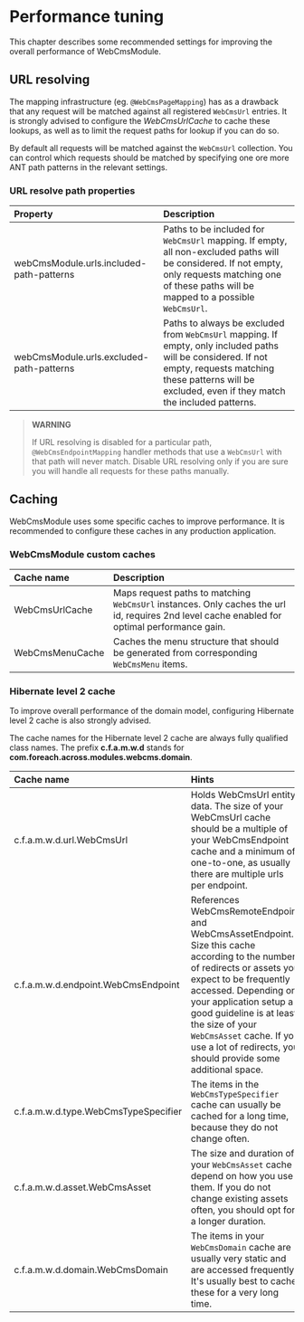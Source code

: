 # Performance tuning

This chapter describes some recommended settings for improving the overall performance of WebCmsModule.

## URL resolving

The mapping infrastructure \(eg. `@WebCmsPageMapping`\) has as a drawback that any request will be matched against all registered `WebCmsUrl` entries.  It is strongly advised to configure the _WebCmsUrlCache_ to cache these lookups, as well as to limit the request paths for lookup if you can do so.

By default all requests will be matched against the `WebCmsUrl` collection.  You can control which requests should be matched by specifying one ore more ANT path patterns in the relevant settings.

### URL resolve path properties

| Property | Description |
| :--- | :--- |
| webCmsModule.urls.included-path-patterns | Paths to be included for `WebCmsUrl` mapping.  If empty, all non-excluded paths will be considered.  If not empty, only requests matching one of these paths will be mapped to a possible `WebCmsUrl`. |
| webCmsModule.urls.excluded-path-patterns | Paths to always be excluded from `WebCmsUrl` mapping.  If empty, only included paths will be considered.  If not empty, requests matching these patterns will be excluded, even if they match the included patterns. |

> **WARNING**
>
> If URL resolving is disabled for a particular path, `@WebCmsEndpointMapping` handler methods that use a `WebCmsUrl` with that path will never match.  Disable URL resolving only if you are sure you will handle all requests for these paths manually.

## Caching

WebCmsModule uses some specific caches to improve performance.  It is recommended to configure these caches in any production application.

### WebCmsModule custom caches

| Cache name | Description |
| :--- | :--- |
| WebCmsUrlCache | Maps request paths to matching `WebCmsUrl` instances.  Only caches the url id, requires 2nd level cache enabled for optimal performance gain. |
| WebCmsMenuCache | Caches the menu structure that should be generated from corresponding `WebCmsMenu` items. |

### Hibernate level 2 cache

To improve overall performance of the domain model, configuring Hibernate level 2 cache is also strongly advised.

The cache names for the Hibernate level 2 cache are always fully qualified class names.  The prefix **c.f.a.m.w.d** stands for **com.foreach.across.modules.webcms.domain**.

| Cache name | Hints |
| :--- | :--- |
| c.f.a.m.w.d.url.WebCmsUrl | Holds WebCmsUrl entity data.  The size of your WebCmsUrl cache should be a multiple of your WebCmsEndpoint cache and a minimum of one-to-one, as usually there are multiple urls per endpoint. |
| c.f.a.m.w.d.endpoint.WebCmsEndpoint | References WebCmsRemoteEndpoint and WebCmsAssetEndpoint.  Size this cache according to the number of redirects or assets you expect to be frequently accessed.  Depending on your application setup a good guideline is at least the size of your `WebCmsAsset` cache.  If you use a lot of redirects, you should provide some additional space. |
| c.f.a.m.w.d.type.WebCmsTypeSpecifier | The items in the `WebCmsTypeSpecifier` cache can usually be cached for a long time, because they do not change often. |
| c.f.a.m.w.d.asset.WebCmsAsset | The size and duration of your `WebCmsAsset` cache depend on how you use them. If you do not change existing assets often, you should opt for a longer duration. |
| c.f.a.m.w.d.domain.WebCmsDomain | The items in your `WebCmsDomain` cache are usually very static and are accessed frequently.  It's usually best to cache these for a very long time. |




